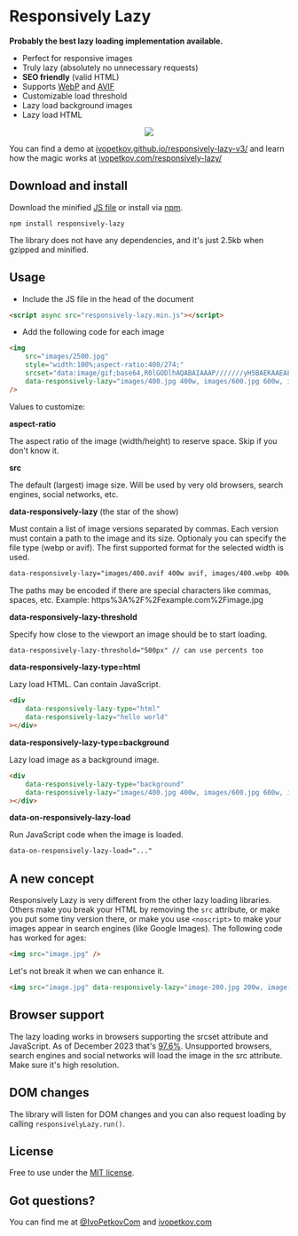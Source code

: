 # Responsively Lazy

**Probably the best lazy loading implementation available.**

- Perfect for responsive images
- Truly lazy (absolutely no unnecessary requests)
- **SEO friendly** (valid HTML)
- Supports [WebP](https://en.wikipedia.org/wiki/WebP) and [AVIF](https://en.wikipedia.org/wiki/AVIF)
- Customizable load threshold
- Lazy load background images
- Lazy load HTML

<p align="center">
<img src="https://ivopetkov.github.io/responsively-lazy-v3/poster.jpg" style="max-width:100%;">
</p>

You can find a demo at [ivopetkov.github.io/responsively-lazy-v3/](https://ivopetkov.github.io/responsively-lazy-v3/) and learn how the magic works at [ivopetkov.com/responsively-lazy/](https://ivopetkov.com/responsively-lazy/)

## Download and install

Download the minified [JS file](https://raw.githubusercontent.com/ivopetkov/responsively-lazy/master/responsively-lazy.min.js) or install via [npm](https://www.npmjs.com/package/responsively-lazy).
```
npm install responsively-lazy
```

The library does not have any dependencies, and it's just 2.5kb when gzipped and minified.

## Usage

* Include the JS file in the head of the document
```html
<script async src="responsively-lazy.min.js"></script>
```

* Add the following code for each image
```html
<img
    src="images/2500.jpg"
    style="width:100%;aspect-ratio:400/274;"
    srcset="data:image/gif;base64,R0lGODlhAQABAIAAAP///////yH5BAEKAAEALAAAAAABAAEAAAICTAEAOw=="
    data-responsively-lazy="images/400.jpg 400w, images/600.jpg 600w, images/800.jpg 800w, images/1000.jpg 1000w"
/>
```
Values to customize:

**aspect-ratio**

The aspect ratio of the image (width/height) to reserve space. Skip if you don't know it.

**src**

The default (largest) image size. Will be used by very old browsers, search engines, social networks, etc.

**data-responsively-lazy** (the star of the show)

Must contain a list of image versions separated by commas. Each version must contain a path to the image and its size. Optionaly you can specify the file type (webp or avif). The first supported format for the selected width is used.

```html
data-responsively-lazy="images/400.avif 400w avif, images/400.webp 400w webp, images/400.jpg 400w, ..."
```
The paths may be encoded if there are special characters like commas, spaces, etc. Example: https%3A%2F%2Fexample.com%2Fimage.jpg

**data-responsively-lazy-threshold**

Specify how close to the viewport an image should be to start loading.
```html
data-responsively-lazy-threshold="500px" // can use percents too
```

**data-responsively-lazy-type=html**

Lazy load HTML. Can contain JavaScript.

```html
<div
    data-responsively-lazy-type="html"
    data-responsively-lazy="hello world"
></div>
```

**data-responsively-lazy-type=background**

Lazy load image as a background image.

```html
<div
    data-responsively-lazy-type="background"
    data-responsively-lazy="images/400.jpg 400w, images/600.jpg 600w, images/800.jpg 800w, images/1000.jpg 1000w"
></div>
```

**data-on-responsively-lazy-load**

Run JavaScript code when the image is loaded.
```html
data-on-responsively-lazy-load="..."
```

## A new concept

Responsively Lazy is very different from the other lazy loading libraries. Others make you break your HTML by removing the `src` attribute, or make you put some tiny version there, or make you use `<noscript>` to make your images appear in search engines (like Google Images). The following code has worked for ages: 
```html
<img src="image.jpg" />
```
Let's not break it when we can enhance it.
```html
<img src="image.jpg" data-responsively-lazy="image-200.jpg 200w, image-400.jpg 400w" srcset="..." />
```

## Browser support

The lazy loading works in browsers supporting the srcset attribute and JavaScript. As of December 2023 that's [97.6%](https://caniuse.com/#feat=srcset). Unsupported browsers, search engines and social networks will load the image in the src attribute. Make sure it's high resolution.

## DOM changes

The library will listen for DOM changes and you can also request loading by calling `responsivelyLazy.run()`.

## License
Free to use under the [MIT license](https://opensource.org/licenses/MIT).

## Got questions?
You can find me at [@IvoPetkovCom](https://twitter.com/IvoPetkovCom) and [ivopetkov.com](https://ivopetkov.com)
